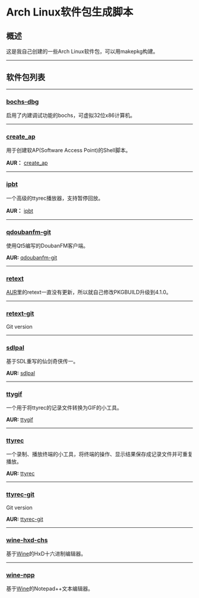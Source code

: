 Arch Linux软件包生成脚本
=======================

概述
----

这是我自己创建的一些Arch Linux软件包，可以用makepkg构建。

--------

软件包列表
---------

--------

### [bochs-dbg](http://bochs.sourceforge.net/) ###

启用了内建调试功能的bochs，可虚拟32位x86计算机。

------

### [create_ap](https://github.com/oblique/configs/blob/master/bin/create_ap) ###

用于创建软AP(Software Access Point)的Shell脚本。

**AUR：** [create_ap](https://aur.archlinux.org/packages/create_ap/)

------

### [ipbt](http://www.chiark.greenend.org.uk/~sgtatham/ipbt/)

一个高级的ttyrec播放器，支持暂停回放。

**AUR：** [ipbt](https://aur.archlinux.org/packages/ipbt/)

------

### [qdoubanfm-git](https://gitcafe.com/zonyitoo/doubanfm-qt) ###

使用Qt5编写的DoubanFM客户端。

**AUR:** [qdoubanfm-git](https://aur.archlinux.org/packages/qdoubanfm-git/)

------

### [retext](http://retext.sourceforge.net/) ###

[AUR](https://aur.archlinux.org/)里的retext一直没有更新，所以就自己修改PKGBUILD升级到4.1.0。

------

### [retext-git](http://retext.sourceforge.net/) ###

Git version

------

### [sdlpal](http://sdlpal.codeplex.com/) ###

基于SDL重写的仙剑奇侠传一。

**AUR:** [sdlpal](https://aur.archlinux.org/packages/sdlpal/)

------

### [ttygif](https://github.com/icholy/ttygif) ###

一个用于将ttyrec的记录文件转换为GIF的小工具。

**AUR:** [ttygif](https://aur.archlinux.org/packages/ttygif/)

------

### [ttyrec](http://0xcc.net/ttyrec/index.html.en) ###

一个录制、播放终端的小工具，将终端的操作、显示结果保存成记录文件并可重复播放。

**AUR:** [ttyrec](https://aur.archlinux.org/packages/ttyrec/)

------

### [ttyrec-git](http://git.kitenet.net/?p=ttyrec.git) ###

Git version

**AUR:** [ttyrec-git](https://aur.archlinux.org/packages/ttyrec-git/)

------

### [wine-hxd-chs](http://www.mh-nexus.de/en/hxd/) ###

基于[Wine](http://zh.wikipedia.org/wiki/Wine)的HxD十六进制编辑器。

------

### [wine-npp](http://notepad-plus-plus.org/) ###

基于[Wine](http://zh.wikipedia.org/wiki/Wine)的Notepad++文本编辑器。

